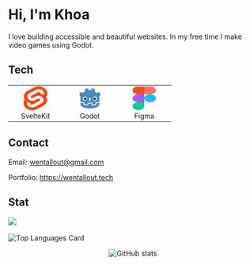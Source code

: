 # Hi, I'm Khoa

I love building accessible and beautiful websites. In my free time I make video games using Godot.

## Tech

<table>
  <tr>
    <td align="center" width="96">
        <img src="./images/svelte.svg" width="48" height="48" />
      <br>SvelteKit
    </td>
    <td align="center" width="96">
        <img src="./images/godot.svg" width="48" height="48" />
      <br>Godot
    </td>
    <td align="center" width="96">
        <img src="./images/figma.svg" width="48" height="48" />
      <br>Figma
    </td> 
  </tr>
</table>

## Contact

Email: wentallout@gmail.com

Portfolio: https://wentallout.tech

## Stat

<img src="https://github-profile-trophy.vercel.app/?username=wentallout&column=9&theme=dracula&no-frame=true"/>

![Top Languages Card](https://github-readme-stats.vercel.app/api/top-langs/?username=wentallout&theme=dracula)

<p align="center"> 
<img src="https://github-readme-stats.vercel.app/api?username=wentallout&amp;theme=dracula" alt="GitHub stats">
</p>
